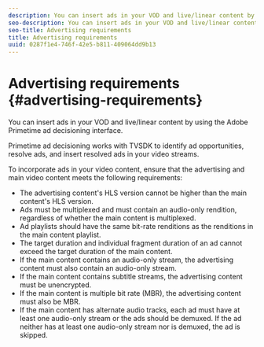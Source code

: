 ```yaml
---
description: You can insert ads in your VOD and live/linear content by using the Adobe Primetime ad decisioning interface.
seo-description: You can insert ads in your VOD and live/linear content by using the Adobe Primetime ad decisioning interface.
seo-title: Advertising requirements
title: Advertising requirements
uuid: 0287f1e4-746f-42e5-b811-409064dd9b13
---
```


# Advertising requirements {#advertising-requirements}

You can insert ads in your VOD and live/linear content by using the Adobe Primetime ad decisioning interface.

<!--<a id="section_A2966DC850E140FE9400A1D9E412F819"></a>-->

Primetime ad decisioning works with TVSDK to identify ad opportunities, resolve ads, and insert resolved ads in your video streams.

To incorporate ads in your video content, ensure that the advertising and main video content meets the following requirements:

* The advertising content's HLS version cannot be higher than the main content's HLS version. 
* Ads must be multiplexed and must contain an audio-only rendition, regardless of whether the main content is multiplexed. 
* Ad playlists should have the same bit-rate renditions as the renditions in the main content playlist. 
* The target duration and individual fragment duration of an ad cannot exceed the target duration of the main content. 
* If the main content contains an audio-only stream, the advertising content must also contain an audio-only stream. 
* If the main content contains subtitle streams, the advertising content must be unencrypted. 
* If the main content is multiple bit rate (MBR), the advertising content must also be MBR. 
* If the main content has alternate audio tracks, each ad must have at least one audio-only stream or the ads should be demuxed. If the ad neither has at least one audio-only stream nor is demuxed, the ad is skipped.